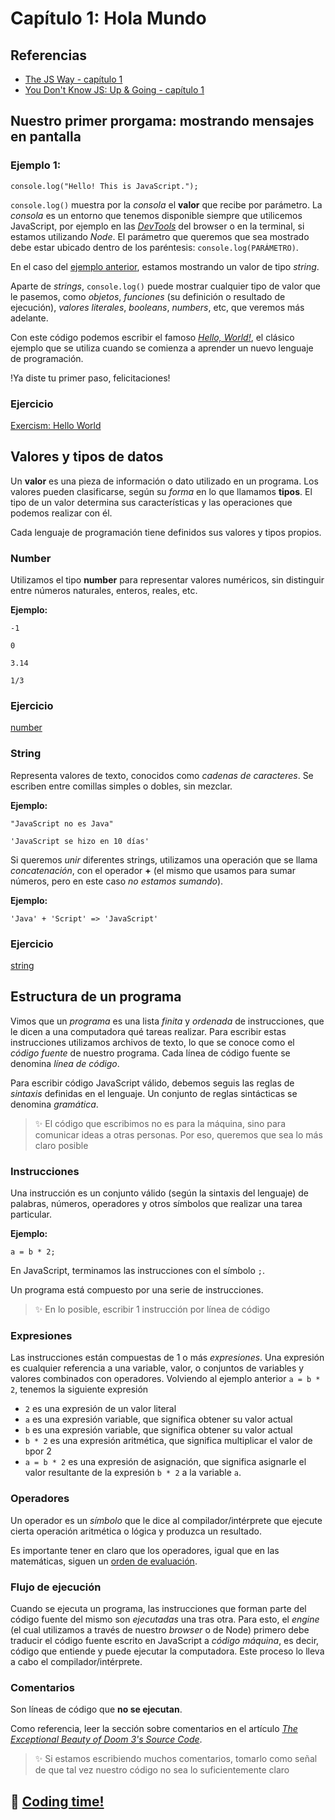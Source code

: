 # Capítulo 1: Hola Mundo

## Referencias

- [The JS Way -  capítulo 1](https://github.com/bpesquet/thejsway/blob/master/manuscript/chapter01.md)
- [You Don't Know JS: Up & Going - capítulo 1](https://github.com/getify/You-Dont-Know-JS/blob/master/up%20%26%20going/ch1.md)

## Nuestro primer prorgama: mostrando mensajes en pantalla

### Ejemplo 1: 

```
console.log("Hello! This is JavaScript.");
```

`console.log()` muestra por la _consola_ el **valor** que recibe por parámetro. La _consola_ es un entorno que tenemos disponible siempre que utilicemos JavaScript, por ejemplo en las _[DevTools](https://developer.mozilla.org/en-US/docs/Learn/Common_questions/What_are_browser_developer_tools)_ del browser o en la terminal, si estamos utilizando _Node_. El parámetro que queremos que sea mostrado debe estar ubicado dentro de los paréntesis: `console.log(PARÁMETRO)`. 

En el caso del [ejemplo anterior](#ejemplo-1), estamos mostrando un valor de tipo _string_.

Aparte de _strings_, `console.log()` puede mostrar cualquier tipo de valor que le pasemos, como _objetos_, _funciones_ (su definición o resultado de ejecución), _valores literales_, _booleans_, _numbers_, etc, que veremos más adelante.

Con este código podemos escribir el famoso _[Hello, World!](https://en.wikipedia.org/wiki/%22Hello,_World!%22_program)_, el clásico ejemplo que se utiliza cuando se comienza a aprender un nuevo lenguaje de programación. 

!Ya diste tu primer paso, felicitaciones!

### Ejercicio

[Exercism: Hello World](https://exercism.io/my/solutions/b1f98d79300a47bc94be6f8b8a03e14a)

## Valores y tipos de datos

Un **valor** es una pieza de información o dato utilizado en un programa. Los valores pueden clasificarse, según su _forma_ en lo que llamamos **tipos**. El tipo de un valor determina sus características y las operaciones que podemos realizar con él.

Cada lenguaje de programación tiene definidos sus valores y tipos propios.

### Number

Utilizamos el tipo **number** para representar valores numéricos, sin distinguir entre números naturales, enteros, reales, etc.

**Ejemplo:** 

```
-1
```

```
0
```

```
3.14
```

```
1/3
```

### Ejercicio

[number](http://www.asmarterwaytolearn.com/js/3.html)

### String

Representa valores de texto, conocidos como _cadenas de caracteres_. Se escriben entre comillas simples o dobles, sin mezclar.

**Ejemplo:** 

```"JavaScript no es Java"```

```'JavaScript se hizo en 10 días'```

Si queremos _unir_ diferentes strings, utilizamos una operación que se llama _concatenación_, con el operador **+** (el mismo que usamos para sumar números, pero en este caso *no estamos sumando*).

**Ejemplo:** 

```'Java' + 'Script' => 'JavaScript'```

### Ejercicio

[string](http://www.asmarterwaytolearn.com/js/2.html)

## Estructura de un programa

Vimos que un _programa_ es una lista *finita* y *ordenada* de instrucciones, que le dicen a una computadora qué tareas realizar. Para escribir estas instrucciones utilizamos archivos de texto, lo que se conoce como el _código fuente_ de nuestro programa. Cada línea de código fuente se denomina _línea de código_.

Para escribir código JavaScript válido, debemos seguis las reglas de _sintaxis_ definidas en el lenguaje. Un conjunto de reglas sintácticas se denomina _gramática_.

> ✨ El código que escribimos no es para la máquina, sino para comunicar ideas a otras personas. Por eso, queremos que sea lo más claro posible

### Instrucciones

Una instrucción es un conjunto válido (según la sintaxis del lenguaje) de palabras, números, operadores y otros símbolos que realizar una tarea particular.

**Ejemplo:** 

```a = b * 2;```   

En JavaScript, terminamos las instrucciones con el símbolo `;`.   

Un programa está compuesto por una serie de instrucciones.  

> ✨ En lo posible, escribir 1 instrucción por línea de código

### Expresiones

Las instrucciones están compuestas de 1 o más _expresiones_. Una expresión es cualquier referencia a una variable, valor, o conjuntos de variables y valores combinados con operadores. Volviendo al ejemplo anterior `a = b * 2`, tenemos la siguiente expresión

- `2` es una expresión de un valor literal
- `a` es una expresión variable, que significa obtener su valor actual
- `b` es una expresión variable, que significa obtener su valor actual
- `b * 2` es una expresión aritmética, que significa multiplicar el valor de `b`por 2
- `a = b * 2` es una expresión de asignación, que significa asignarle el valor resultante de la expresión `b * 2` a la variable `a`.

### Operadores

Un operador es un _símbolo_ que le dice al compilador/intérprete que ejecute cierta operación aritmética o lógica y produzca un resultado.

Es importante tener en claro que los operadores, igual que en las matemáticas, siguen un [orden de evaluación](https://developer.mozilla.org/en-US/docs/Web/JavaScript/Reference/Operators/Operator_Precedence).

### Flujo de ejecución

Cuando se ejecuta un programa, las instrucciones que forman parte del código fuente del mismo son _ejecutadas_ una tras otra. Para esto, el _engine_ (el cual utilizamos a través de nuestro _browser_ o de Node) primero debe traducir el código fuente escrito en JavaScript a _código máquina_, es decir, código que entiende y puede ejecutar la computadora. Este proceso lo lleva a cabo el compilador/intérprete.

### Comentarios

Son líneas de código que **no se ejecutan**.

Como referencia, leer la sección sobre comentarios en el artículo _[The Exceptional Beauty of Doom 3's Source Code](https://kotaku.com/the-exceptional-beauty-of-doom-3s-source-code-5975610)_.

> ✨ Si estamos escribiendo muchos comentarios, tomarlo como señal de que tal vez nuestro código no sea lo suficientemente claro

## 🚀 [Coding time!](https://github.com/bpesquet/thejsway/blob/master/manuscript/chapter01.md#coding-time)
